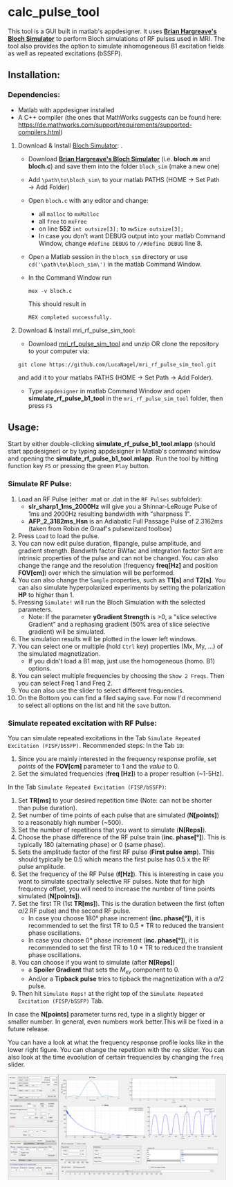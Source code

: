# calc_pulse_tool
This tool is a GUI built in matlab's appdesigner.
It uses  **[Brian Hargreave's Bloch Simulator](http://mrsrl.stanford.edu/~brian/blochsim/)** to perform Bloch simulations of RF pulses used in MRI. The tool also provides the option to simulate inhomogeneous B1 excitation fields as well as repeated excitations (bSSFP).

## Installation:
### Dependencies:
* Matlab with appdesigner installed
* A C++ compiler (the ones that MathWorks suggests can be found here: https://de.mathworks.com/support/requirements/supported-compilers.html)

1. Download & Install [Bloch Simulator](http://mrsrl.stanford.edu/~brian/blochsim/):
.
    - Download **[Brian Hargreave's Bloch Simulator](http://mrsrl.stanford.edu/~brian/blochsim/)** (i.e. **bloch.m** and **bloch.c**) and save them into the folder `bloch_sim` (make a new one)
    - Add `\path\to\bloch_sim\` to your matlab PATHS (HOME &rarr; Set Path &rarr; Add Folder)
    - Open `bloch.c` with any editor and change: 
        - all `malloc` to `mxMalloc`
        - all `free` to `mxFree`
        - on line **552** `int outsize[3];`  to `mwSize outsize[3];`
        - In case you don't want DEBUG output into your matlab Command Window, change `#define DEBUG` to `//#define DEBUG` line 8.


    - Open a Matlab session in the `bloch_sim` directory or use `cd('\path\to\bloch_sim\')` in the matlab Command Window. 
    - In the Command Window run
        ```
        mex -v bloch.c
        ```
        This should result in
        ```
        MEX completed successfully.
        ```

2. Download & Install mri_rf_pulse_sim_tool:
    - Download [mri_rf_pulse_sim_tool](https://github.com/LucaNagel/mri_rf_pulse_sim_tool/archive/refs/heads/main.zip) and unzip OR clone the repository to your computer via:
    ```
    git clone https://github.com/LucaNagel/mri_rf_pulse_sim_tool.git
    ```
    and add it to your matlabs PATHS (HOME &rarr; Set Path &rarr; Add Folder).
    - Type `appdesigner` in matlab Command Window and open **simulate_rf_pulse_b1_tool** in the `mri_rf_pulse_sim_tool` folder, then press `F5`


## Usage:
Start by either double-clicking **simulate_rf_pulse_b1_tool.mlapp** (should start appdesigner) or by typing appdesigner in Matlab's command window and opening the **simulate_rf_pulse_b1_tool.mlapp**. Run the tool by hitting function key `F5` or pressing the green `Play` button.
### Simulate RF Pulse:
1. Load an RF Pulse (either .mat or .dat in the `RF Pulses` subfolder):
    - **slr_sharp1_1ms_2000Hz** will give you a Shinnar-LeRouge Pulse of 1ms and 2000Hz resulting bandwidth with "sharpness 1".
    - **AFP_2_3182ms_Hsn** is an Adiabatic Full Passage Pulse of 2.3162ms (taken from Robin de Graaf's pulsewizard toolbox)
2. Press `Load` to load the pulse.
3. You can now edit pulse duration, flipangle, pulse amplitude, and gradient strength. Bandwith factor BWfac and integration factor Sint are intrinsic properties of the pulse and can not be changed.
You can also change the range and the resolution (frequency **freq[Hz]** and position **FOV[cm]**) over which the simulation will be performed.
4. You can also change the `Sample` properties, such as **T1[s]** and **T2[s]**. You can also simulate hyperpolarized experiments by setting the polarization **HP** to higher than 1.
5. Pressing `Simulate!` will run the Bloch Simulation with the selected parameters.
    - Note: If the parameter **yGradient Strength** is >0, a "slice selective Gradient" and a rephasing gradient (50% area of slice selective gradient) will be simulated.
6. The simulation results will be plotted in the lower left windows.
7. You can select one or multiple (hold `Ctrl` key) properties (Mx, My, ...) of the simulated magnetization.
    - If you didn't load a B1 map, just use the homogeneous (homo. B1) options.
8. You can select multiple frequencies by choosing the `Show 2 Freqs`. Then you can select Freq 1 and Freq 2.
9. You can also use the slider to select different frequencies.
10. On the Bottom you can find a filed saying `save`. For now I'd recommend to select all options on the list and hit the `save` button.
### Simulate repeated excitation with RF Pulse:
You can simulate repeated excitations in the Tab `Simulate Repeated Excitation (FISP/bSSFP)`. Recommended steps:
In the Tab `1D`:
1. Since you are mainly interested in the frequency response profile, set *points* of the **FOV[cm]** parameter to 1 and the *value* to 0.
2. Set the simulated frequencies (**freq [Hz]**) to a proper resultion (~1-5Hz).

In the Tab `Simulate Repeated Excitation (FISP/bSSFP)`:
1. Set **TR[ms]** to your desired repetition time (Note: can not be shorter than pulse duration).
2. Set number of time points of each pulse that are simulated (**N[points]**) to a reasonably high number (~500).
3. Set the number of repetitions that you want to simulate (**N[Reps]**).
4. Choose the phase difference of the RF pulse train (**inc. phase[°]**). This is typically 180 (alternating phase) or 0 (same phase).
5. Sets the amplitude factor of the first RF pulse (**First pulse amp**). This should typically be 0.5 which means the first pulse has 0.5 x the RF pulse amplitude.
6. Set the frequency of the RF Pulse (**f[Hz]**). This is interesting in case you want to simulate spectrally selective RF pulses. Note that for high frequency offset, you will need to increase the number of time points simulated (**N[points]**).
7. Set the first TR (1st **TR[ms]**). This is the duration between the first (often $\alpha$/2 RF pulse) and the second RF pulse.
    - In case you choose 180° phase increment (**inc. phase[°]**), it is recommended to set the first TR to 0.5 * TR to reduced the transient phase oscillations.
    - In case you choose 0° phase increment (**inc. phase[°]**), it is recommended to set the first TR to 1.0 * TR to reduced the transient phase oscillations.
8. You can choose if you want to simulate (after **N[Reps]**)
    - a **Spoiler Gradient** that sets the $M_{xy}$ component to 0.
    - And/or a **Tipback pulse** tries to tipback the magnetization with a $\alpha$/2 pulse.
9. Then hit `Simulate Reps!` at the right top of the `Simulate Repeated Excitation (FISP/bSSFP)` Tab.

In case the **N[points]** parameter turns red, type in a slightly bigger or smaller number. In general, even numbers work better.This will be fixed in a future release.

You can have a look at what the frequency response profile looks like in the lower right figure. You can change the repetition with the `rep` slider. You can also look at the time evoolution of certain frequencies by changing the `freq` slider.

<img src="./figures/Screenshot bSSFP Simulation example full GUI.png" alt = "Screnshot of the GUI with exemplarily parameter selection." width="1000"/>




